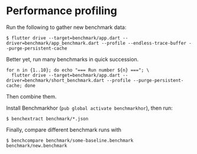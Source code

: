 # Performance profiling

Run the following to gather new benchmark data:

```text
$ flutter drive --target=benchmark/app.dart --driver=benchmark/app_benchmark.dart --profile --endless-trace-buffer --purge-persistent-cache
```

Better yet, run many benchmarks in quick succession.

```text
for n in {1..10}; do echo "=== Run number ${n} ==="; \
  flutter drive --target=benchmark/app.dart --driver=benchmark/short_benchmark.dart --profile --purge-persistent-cache; done
```

Then combine them.


Install Benchmarkhor (`pub global activate benchmarkhor`), then run:

```text
$ benchextract benchmark/*.json
```

Finally, compare different benchmark runs with

```text
$ benchcompare benchmark/some-baseline.benchmark benchmark/new.benchmark
```
